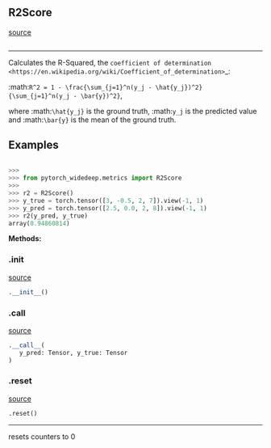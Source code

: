 #


## R2Score
[source](https://github.com/jrzaurin/pytorch-widedeep/blob/master/pytorch_widedeep/metrics.py/#L347)
```python 

```


---
Calculates the R-Squared, the
`coefficient of determination <https://en.wikipedia.org/wiki/Coefficient_of_determination>`_:

:math:`R^2 = 1 - \frac{\sum_{j=1}^n(y_j - \hat{y_j})^2}{\sum_{j=1}^n(y_j - \bar{y})^2}`,

where :math:`\hat{y_j}` is the ground truth, :math:`y_j` is the predicted value and
:math:`\bar{y}` is the mean of the ground truth.

Examples
--------

```python

>>>
>>> from pytorch_widedeep.metrics import R2Score
>>>
>>> r2 = R2Score()
>>> y_true = torch.tensor([3, -0.5, 2, 7]).view(-1, 1)
>>> y_pred = torch.tensor([2.5, 0.0, 2, 8]).view(-1, 1)
>>> r2(y_pred, y_true)
array(0.94860814)
```


**Methods:**


### .__init__
[source](https://github.com/jrzaurin/pytorch-widedeep/blob/master/pytorch_widedeep/metrics.py/#L370)
```python
.__init__()
```


### .__call__
[source](https://github.com/jrzaurin/pytorch-widedeep/blob/master/pytorch_widedeep/metrics.py/#L387)
```python
.__call__(
   y_pred: Tensor, y_true: Tensor
)
```


### .reset
[source](https://github.com/jrzaurin/pytorch-widedeep/blob/master/pytorch_widedeep/metrics.py/#L378)
```python
.reset()
```

---
resets counters to 0
